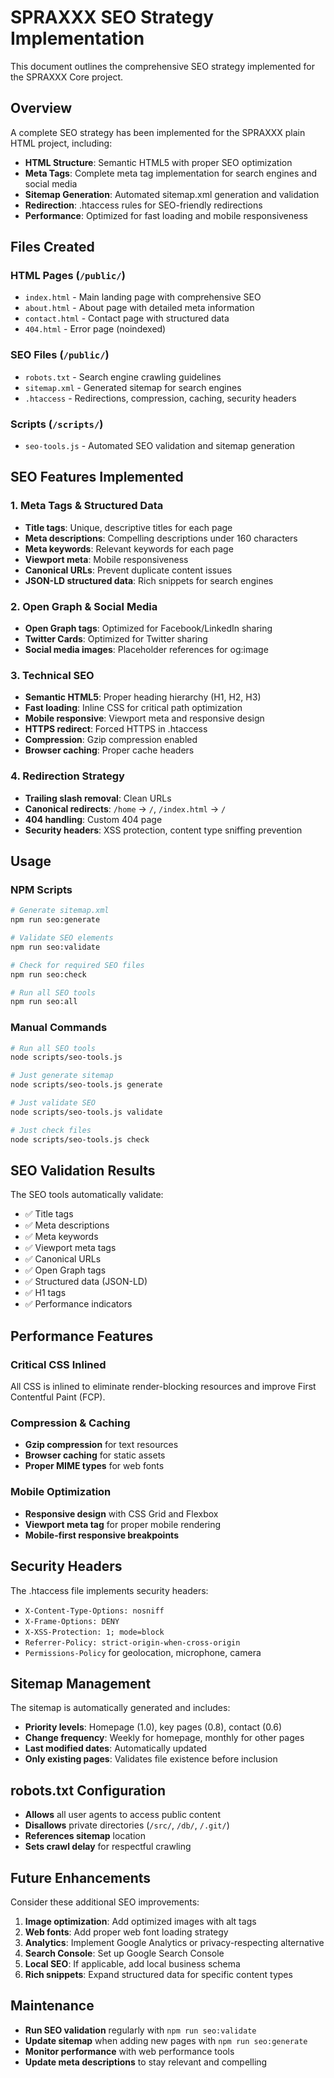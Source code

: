 # SPRAXXX SEO Strategy Implementation

This document outlines the comprehensive SEO strategy implemented for the SPRAXXX Core project.

## Overview

A complete SEO strategy has been implemented for the SPRAXXX plain HTML project, including:

- **HTML Structure**: Semantic HTML5 with proper SEO optimization
- **Meta Tags**: Complete meta tag implementation for search engines and social media
- **Sitemap Generation**: Automated sitemap.xml generation and validation
- **Redirection**: .htaccess rules for SEO-friendly redirections
- **Performance**: Optimized for fast loading and mobile responsiveness

## Files Created

### HTML Pages (`/public/`)
- `index.html` - Main landing page with comprehensive SEO
- `about.html` - About page with detailed meta information  
- `contact.html` - Contact page with structured data
- `404.html` - Error page (noindexed)

### SEO Files (`/public/`)
- `robots.txt` - Search engine crawling guidelines
- `sitemap.xml` - Generated sitemap for search engines
- `.htaccess` - Redirections, compression, caching, security headers

### Scripts (`/scripts/`)
- `seo-tools.js` - Automated SEO validation and sitemap generation

## SEO Features Implemented

### 1. Meta Tags & Structured Data
- **Title tags**: Unique, descriptive titles for each page
- **Meta descriptions**: Compelling descriptions under 160 characters
- **Meta keywords**: Relevant keywords for each page
- **Viewport meta**: Mobile responsiveness
- **Canonical URLs**: Prevent duplicate content issues
- **JSON-LD structured data**: Rich snippets for search engines

### 2. Open Graph & Social Media
- **Open Graph tags**: Optimized for Facebook/LinkedIn sharing
- **Twitter Cards**: Optimized for Twitter sharing
- **Social media images**: Placeholder references for og:image

### 3. Technical SEO
- **Semantic HTML5**: Proper heading hierarchy (H1, H2, H3)
- **Fast loading**: Inline CSS for critical path optimization
- **Mobile responsive**: Viewport meta and responsive design
- **HTTPS redirect**: Forced HTTPS in .htaccess
- **Compression**: Gzip compression enabled
- **Browser caching**: Proper cache headers

### 4. Redirection Strategy
- **Trailing slash removal**: Clean URLs
- **Canonical redirects**: `/home` → `/`, `/index.html` → `/`
- **404 handling**: Custom 404 page
- **Security headers**: XSS protection, content type sniffing prevention

## Usage

### NPM Scripts
```bash
# Generate sitemap.xml
npm run seo:generate

# Validate SEO elements
npm run seo:validate

# Check for required SEO files
npm run seo:check

# Run all SEO tools
npm run seo:all
```

### Manual Commands
```bash
# Run all SEO tools
node scripts/seo-tools.js

# Just generate sitemap
node scripts/seo-tools.js generate

# Just validate SEO
node scripts/seo-tools.js validate

# Just check files
node scripts/seo-tools.js check
```

## SEO Validation Results

The SEO tools automatically validate:
- ✅ Title tags
- ✅ Meta descriptions
- ✅ Meta keywords  
- ✅ Viewport meta tags
- ✅ Canonical URLs
- ✅ Open Graph tags
- ✅ Structured data (JSON-LD)
- ✅ H1 tags
- ✅ Performance indicators

## Performance Features

### Critical CSS Inlined
All CSS is inlined to eliminate render-blocking resources and improve First Contentful Paint (FCP).

### Compression & Caching
- **Gzip compression** for text resources
- **Browser caching** for static assets
- **Proper MIME types** for web fonts

### Mobile Optimization
- **Responsive design** with CSS Grid and Flexbox
- **Viewport meta tag** for proper mobile rendering
- **Mobile-first responsive breakpoints**

## Security Headers

The .htaccess file implements security headers:
- `X-Content-Type-Options: nosniff`
- `X-Frame-Options: DENY`
- `X-XSS-Protection: 1; mode=block`
- `Referrer-Policy: strict-origin-when-cross-origin`
- `Permissions-Policy` for geolocation, microphone, camera

## Sitemap Management

The sitemap is automatically generated and includes:
- **Priority levels**: Homepage (1.0), key pages (0.8), contact (0.6)
- **Change frequency**: Weekly for homepage, monthly for other pages
- **Last modified dates**: Automatically updated
- **Only existing pages**: Validates file existence before inclusion

## robots.txt Configuration

- **Allows** all user agents to access public content
- **Disallows** private directories (`/src/`, `/db/`, `/.git/`)
- **References sitemap** location
- **Sets crawl delay** for respectful crawling

## Future Enhancements

Consider these additional SEO improvements:
1. **Image optimization**: Add optimized images with alt tags
2. **Web fonts**: Add proper web font loading strategy
3. **Analytics**: Implement Google Analytics or privacy-respecting alternative
4. **Search Console**: Set up Google Search Console
5. **Local SEO**: If applicable, add local business schema
6. **Rich snippets**: Expand structured data for specific content types

## Maintenance

- **Run SEO validation** regularly with `npm run seo:validate`
- **Update sitemap** when adding new pages with `npm run seo:generate`
- **Monitor performance** with web performance tools
- **Update meta descriptions** to stay relevant and compelling